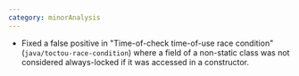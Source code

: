 ```yaml
---
category: minorAnalysis
---
```

* Fixed a false positive in "Time-of-check time-of-use race condition" (`java/toctou-race-condition`) where a field of a non-static class was not considered always-locked if it was accessed in a constructor.
